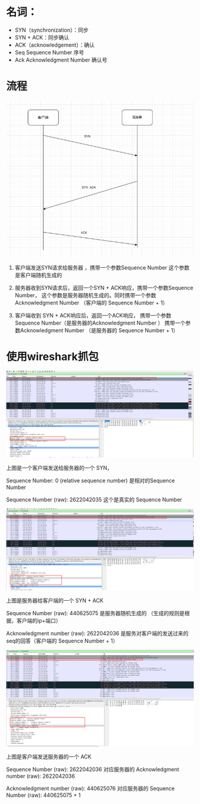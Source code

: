 # 名词：

- SYN（synchronization）：同步
- SYN + ACK：同步确认
- ACK（acknowledgement）：确认
- Seq Sequence Number 序号
- Ack Acknowledgment Number 确认号

# 流程

![img.png](imgs/01-001.png)

1. 客户端发送SYN请求给服务器 ，携带一个参数Sequence Number
   这个参数是客户端随机生成的


2. 服务器收到SYN请求后，返回一个SYN + ACK响应，携带一个参数Sequence Number，
   这个参数是服务器随机生成的。同时携带一个参数Acknowledgment Number （客户端的 Sequence Number + 1）


3. 客户端收到 SYN + ACK响应后，返回一个ACK响应， 携带一个参数Sequence Number（是服务器的Acknowledgment Number ）
   携带一个参数Acknowledgment Number （是服务器的 Sequence Number + 1）

# 使用wireshark抓包

![img.png](imgs/01-002.png)

上图是一个客户端发送给服务器的一个 SYN，

Sequence Number: 0    (relative sequence number) 是相对的Sequence Number


Sequence Number (raw): 2622042035 这个是真实的 Sequence Number

![img.png](imgs/01-003.png)

上图是服务器给客户端的一个 SYN + ACK

Sequence Number (raw): 440625075 是服务器随机生成的 （生成的规则是根据，客户端的ip+端口）

Acknowledgment number (raw): 2622042036 是服务对客户端的发送过来的 seq的回答（客户端的 Sequence Number + 1）

![img.png](imgs/01-004.png)

上图是客户端发送服务器的一个 ACK

Sequence Number (raw): 2622042036    对应服务器的 Acknowledgment number (raw): 2622042036

Acknowledgment number (raw): 440625076  对应服务器的 Sequence Number (raw): 440625075  + 1


